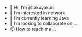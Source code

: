 - 👋 Hi, I’m @takuyakun
- 👀 I’m interested in network
- 🌱 I’m currently learning Java
- 💞️ I’m looking to collaborate on ...
- 📫 How to reach me ...

<!---
takuyakun/takuyakun is a ✨ special ✨ repository because its `README.md` (this file) appears on your GitHub profile.
You can click the Preview link to take a look at your changes.
--->
